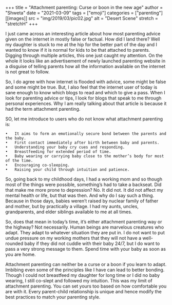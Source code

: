 +++
title = "Attachment parenting: Curse or boon in the new age"
author = "Shweta"
date = "2021-03-09"
tags = ["emoji"]
categories = ["parenting"]
[[images]]
  src = "img/2019/03/pic02.jpg"
  alt = "Desert Scene"
  stretch = "stretchH"
+++

I just came across an interesting article about how most parenting advice given on the internet in mostly false or factual. How did I land there? Well my daughter is stuck to me at the hip for the better part of the day and I wanted to know if it is normal for kids to be that attached to parents. Digging through multiple articles, this one just caught my attention. On the whole it looks like an advertisement of newly launched parenting website in a disguise of telling parents how all the information available on the internet is not great to follow.

So, I do agree with how internet is flooded with advice, some might be false and some might be true. But, I also feel that the internet user of today is sane enough to know which blogs to read and which to give a pass. When I look for parenting advice or tips, I look for blogs that speak to me through personal experiences. Why I am really talking about that article is because it had the term attachment parenting.

SO, let me introduce to users who do not know what attachment parenting is:

	•	It aims to form an emotionally secure bond between the parents and the baby.
	•	First contact immediately after birth between baby and parents.
	•	Understanding your baby cry cues and responding.
	•	Breastfeeding for extended period of time.
	•	Baby wearing or carrying baby close to the mother’s body for most of the time.
	•	Encouraging co-sleeping.
	•	Raising your child through intuition and patience.

So, going back to my childhood days, I had a working mom and so though most of the things were possible, something’s had to take a backseat. Did that make me more prone to depression? No. It did not. It did not affect my mental health or life, but that was then. And why do I say such a thing. Because in those days, babies weren’t raised by nuclear family of father and mother, but by practically a village. I had my aunts, uncles, grandparents, and elder siblings available to me at all times.

So, does that mean in today’s time, it’s either attachment parenting way or the highway? Not necessarily. Human beings are marvelous creatures who adapt. They adapt to whatever situation they are put in. I do not want to put undue pressure on my working mothers that they will not have a well-rounded baby if they did not cuddle with their baby 24/7, but I do want to pass a very strong message to them. Spend time with your baby as soon as you are home.

Attachment parenting can neither be a curse or a boon if you learn to adapt. Imbibing even some of the principles like I have can lead to better bonding. Though I could not breastfeed my daughter for long time or I did no baby wearing, I still co-slept and followed my intuition. This was my limit of attachment parenting. You can set yours too based on how comfortable you are with it. Every parent-child relationship is unique and hence modify the best practices to match your parenting style.